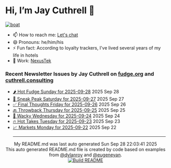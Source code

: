 # Hi, I’m Jay Cuthrell 👋

[![boat](https://cuthrell.com/boat.jpg)](https://cuthrell.com)

- 📫 How to reach me: [Let's chat](https://jaycuthrell.com/contact/)
- 😄 Pronouns: he/him/his
- ⚡ Fun fact: According to loyalty trackers, I've lived several years of my life in hotels
- 💼 Work: [NexusTek](https://nexustek.com)

### Recent Newsletter Issues by Jay Cuthrell on [fudge.org](https://fudge.org) and [cuthrell.consulting](https://cuthrell.consulting)
 - [🌶️ Hot Fudge Sunday for 2025-09-28](https://fudge.org/archive/hot-fudge-sunday-for-2025-09-28/) 2025 Sep 28
 - [🔮 Sneak Peak Saturday for 2025-09-27](https://fudge.org/archive/sneak-peak-saturday-for-2025-09-27/) 2025 Sep 27
 - [✅ Final Thoughts Friday for 2025-09-26](https://fudge.org/archive/final-thoughts-friday-for-2025-09-26/) 2025 Sep 26
 - [🔙 Throwback Thursday for 2025-09-25](https://fudge.org/archive/throwback-thursday-for-2025-09-25/) 2025 Sep 25
 - [🤪 Wacky Wednesday for 2025-09-24](https://fudge.org/archive/wacky-wednesday-for-2025-09-24/) 2025 Sep 24
 - [🔥 Hot Takes Tuesday for 2025-09-23](https://fudge.org/archive/hot-takes-tuesday-for-2025-09-23/) 2025 Sep 23
 - [📈 Markets Monday for 2025-09-22](https://fudge.org/archive/markets-monday-for-2025-09-22/) 2025 Sep 22<hr>
<div align="center">
My README.md was last auto generated Sun Sep 28 22:03:41 2025
<br>
  <link href="https://github.com/jaycuthrell" rel="me">
  <link href="https://fudge.org" rel="me">
This auto generated README.md file is created by code based on examples from <a href="https://towardsdatascience.com/auto-updating-your-github-profile-with-python-cde87b638168" target="_blank">@dylanroy</a> and <a href="https://github.com/eugeneyan" target="_blank">@eugeneyan</a>.
<br>
<a href="https://github.com/JayCuthrell/JayCuthrell/actions"><img src="https://github.com/JayCuthrell/JayCuthrell/workflows/cron/badge.svg?branch=master" align="center" alt="Build README"></a>
</div>
